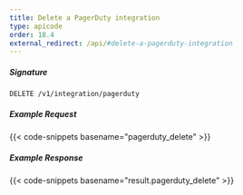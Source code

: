 ```yaml
---
title: Delete a PagerDuty integration
type: apicode
order: 18.4
external_redirect: /api/#delete-a-pagerduty-integration
---
```


##### Signature
`DELETE /v1/integration/pagerduty`

##### Example Request

{{< code-snippets basename="pagerduty_delete" >}}

##### Example Response
{{< code-snippets basename="result.pagerduty_delete" >}}
